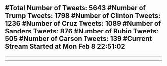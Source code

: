 #Total Number of Tweets: 5643 
#Number of Trump Tweets: 1798
#Number of Clinton Tweets: 1236
#Number of Cruz Tweets: 1089
#Number of Sanders Tweets: 876
#Number of Rubio Tweets: 505
#Number of Carson Tweets: 139
#Current Stream Started at Mon Feb  8 22:51:02
---
---
---
